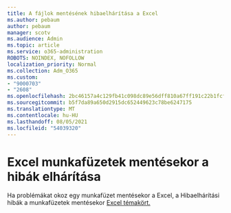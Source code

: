```yaml
---
title: A fájlok mentésének hibaelhárítása a Excel
ms.author: pebaum
author: pebaum
manager: scotv
ms.audience: Admin
ms.topic: article
ms.service: o365-administration
ROBOTS: NOINDEX, NOFOLLOW
localization_priority: Normal
ms.collection: Adm_O365
ms.custom:
- "9000703"
- "2608"
ms.openlocfilehash: 2bc46157a4c129fb41c098dc89e56dff810a67ff191c22b1fcfad045077d4519
ms.sourcegitcommit: b5f7da89a650d2915dc652449623c78be6247175
ms.translationtype: MT
ms.contentlocale: hu-HU
ms.lasthandoff: 08/05/2021
ms.locfileid: "54039320"
---
```

# <a name="how-to-troubleshoot-errors-when-you-save-excel-workbooks"></a>Excel munkafüzetek mentésekor a hibák elhárítása

Ha problémákat okoz egy munkafüzet mentésekor a Excel, a Hibaelhárítási hibák a munkafüzetek mentésekor [Excel témakört.](https://docs.microsoft.com/office/troubleshoot/excel/issue-when-save-excel-workbooks)
